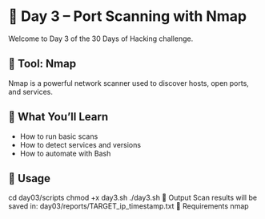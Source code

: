 # 📡 Day 3 – Port Scanning with Nmap

Welcome to Day 3 of the 30 Days of Hacking challenge.

## 🔧 Tool: Nmap

Nmap is a powerful network scanner used to discover hosts, open ports, and services.

## 🧠 What You’ll Learn

- How to run basic scans
- How to detect services and versions
- How to automate with Bash

## 🚀 Usage

cd day03/scripts
chmod +x day3.sh
./day3.sh
📝 Output
Scan results will be saved in:
day03/reports/TARGET_ip_timestamp.txt
🧰 Requirements
nmap
